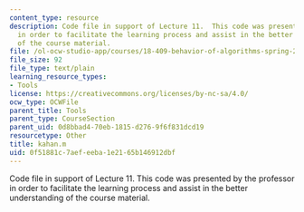```yaml
---
content_type: resource
description: Code file in support of Lecture 11.  This code was presented by the professor
  in order to facilitate the learning process and assist in the better understanding
  of the course material.
file: /ol-ocw-studio-app/courses/18-409-behavior-of-algorithms-spring-2002/0f51881c7aefeeba1e2165b146912dbf_kahan.m
file_size: 92
file_type: text/plain
learning_resource_types:
- Tools
license: https://creativecommons.org/licenses/by-nc-sa/4.0/
ocw_type: OCWFile
parent_title: Tools
parent_type: CourseSection
parent_uid: 0d8bbad4-70eb-1815-d276-9f6f831dcd19
resourcetype: Other
title: kahan.m
uid: 0f51881c-7aef-eeba-1e21-65b146912dbf
---
```

Code file in support of Lecture 11.  This code was presented by the professor in order to facilitate the learning process and assist in the better understanding of the course material.